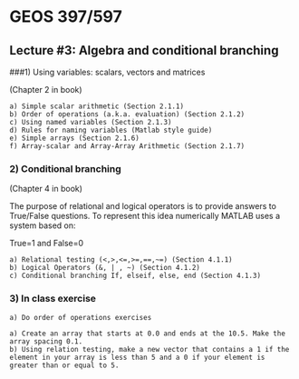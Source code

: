 # GEOS 397/597

## Lecture #3: Algebra and conditional branching

###1) Using variables: scalars, vectors and matrices

(Chapter 2 in book)

	a) Simple scalar arithmetic (Section 2.1.1)
	b) Order of operations (a.k.a. evaluation) (Section 2.1.2)
	c) Using named variables (Section 2.1.3)
	d) Rules for naming variables (Matlab style guide)
	e) Simple arrays (Section 2.1.6)
	f) Array-scalar and Array-Array Arithmetic (Section 2.1.7)

### 2) Conditional branching

(Chapter 4 in book)

The purpose of relational and logical operators is to provide answers to True/False questions. To represent this idea numerically MATLAB uses a system based on:

True=1 and False=0

	a) Relational testing (<,>,<=,>=,==,~=) (Section 4.1.1)
	b) Logical Operators (&, | , ~) (Section 4.1.2)
	c) Conditional branching If, elseif, else, end (Section 4.1.3)

### 3) In class exercise

	a) Do order of operations exercises

	a) Create an array that starts at 0.0 and ends at the 10.5. Make the array spacing 0.1.
	b) Using relation testing, make a new vector that contains a 1 if the element in your array is less than 5 and a 0 if your element is greater than or equal to 5.
